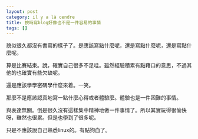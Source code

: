 ```yaml
---
layout: post
category: il y a là cendre
title: 按時寫blog好像也不是一件容易的事情
tags: []
---
```


貌似很久都沒有書寫的樣子了。是應該寫點什麼呢，還是寫點什麼呢，還是寫點什麼呢。

算是比賽結束。說，確實自己很多不足哇。雖然經驗積累有點藉口的意思，不過其他的也確實有些欠缺呢。

還是應該學學密碼學什麼來着。一笑。

那麼不是應該認真地寫一點什麼心得或者體驗麼。體驗也是一件困難的事情。

與表達無關。倒是很久沒有這樣集中精神地做一件事情了。所以其實玩得很愉快呀，雖然也很累。但是也學到了很多呢。

只是不應該說自己熟悉linux的。有點狗血了。


<!-- more -->
